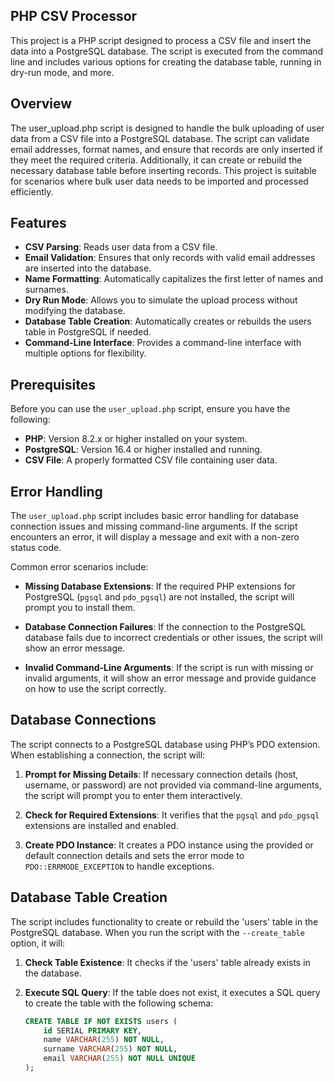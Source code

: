 ## PHP CSV Processor

This project is a PHP script designed to process a CSV file and insert the data into a PostgreSQL database. The script is executed from the command line and includes various options for creating the database table, running in dry-run mode, and more.

## Overview

The user_upload.php script is designed to handle the bulk uploading of user data from a CSV file into a PostgreSQL database. The script can validate email addresses, format names, and ensure that records are only inserted if they meet the required criteria. Additionally, it can create or rebuild the necessary database table before inserting records. This project is suitable for scenarios where bulk user data needs to be imported and processed efficiently.

## Features

- **CSV Parsing**: Reads user data from a CSV file.
- **Email Validation**: Ensures that only records with valid email addresses are inserted into the database.
- **Name Formatting**: Automatically capitalizes the first letter of names and surnames.
- **Dry Run Mode**: Allows you to simulate the upload process without modifying the database.
- **Database Table Creation**: Automatically creates or rebuilds the users table in PostgreSQL if needed.
- **Command-Line Interface**: Provides a command-line interface with multiple options for flexibility.

## Prerequisites

Before you can use the `user_upload.php` script, ensure you have the following:

- **PHP**: Version 8.2.x or higher installed on your system.
- **PostgreSQL**: Version 16.4 or higher installed and running.
- **CSV File**: A properly formatted CSV file containing user data.

## Error Handling

The `user_upload.php` script includes basic error handling for database connection issues and missing command-line arguments. If the script encounters an error, it will display a message and exit with a non-zero status code.

Common error scenarios include:

- **Missing Database Extensions**: If the required PHP extensions for PostgreSQL (`pgsql` and `pdo_pgsql`) are not installed, the script will prompt you to install them.

- **Database Connection Failures**: If the connection to the PostgreSQL database fails due to incorrect credentials or other issues, the script will show an error message.

- **Invalid Command-Line Arguments**: If the script is run with missing or invalid arguments, it will show an error message and provide guidance on how to use the script correctly.

## Database Connections

The script connects to a PostgreSQL database using PHP’s PDO extension. When establishing a connection, the script will:

1. **Prompt for Missing Details**: If necessary connection details (host, username, or password) are not provided via command-line arguments, the script will prompt you to enter them interactively.

2. **Check for Required Extensions**: It verifies that the `pgsql` and `pdo_pgsql` extensions are installed and enabled.

3. **Create PDO Instance**: It creates a PDO instance using the provided or default connection details and sets the error mode to `PDO::ERRMODE_EXCEPTION` to handle exceptions.

## Database Table Creation

The script includes functionality to create or rebuild the 'users' table in the PostgreSQL database. When you run the script with the `--create_table` option, it will:

1. **Check Table Existence**: It checks if the 'users' table already exists in the database.

2. **Execute SQL Query**: If the table does not exist, it executes a SQL query to create the table with the following schema:

   ```sql
   CREATE TABLE IF NOT EXISTS users (
       id SERIAL PRIMARY KEY,
       name VARCHAR(255) NOT NULL,
       surname VARCHAR(255) NOT NULL,
       email VARCHAR(255) NOT NULL UNIQUE
   );
   ```
